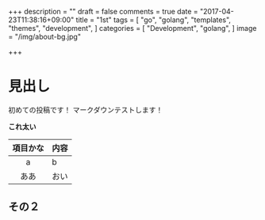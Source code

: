 +++
description = ""
draft = false
comments = true
date = "2017-04-23T11:38:16+09:00"
title = "1st"
tags = [
  "go",
  "golang",
  "templates",
  "themes",
  "development",
]
categories = [
  "Development",
  "golang",
]
image = "/img/about-bg.jpg"

+++

# 見出し
初めての投稿です！
マークダウンテストします！<br />

**これ太い**

|項目かな|内容|
|:--:|:--|
|a|b|
|ああ|おい|

## その２

